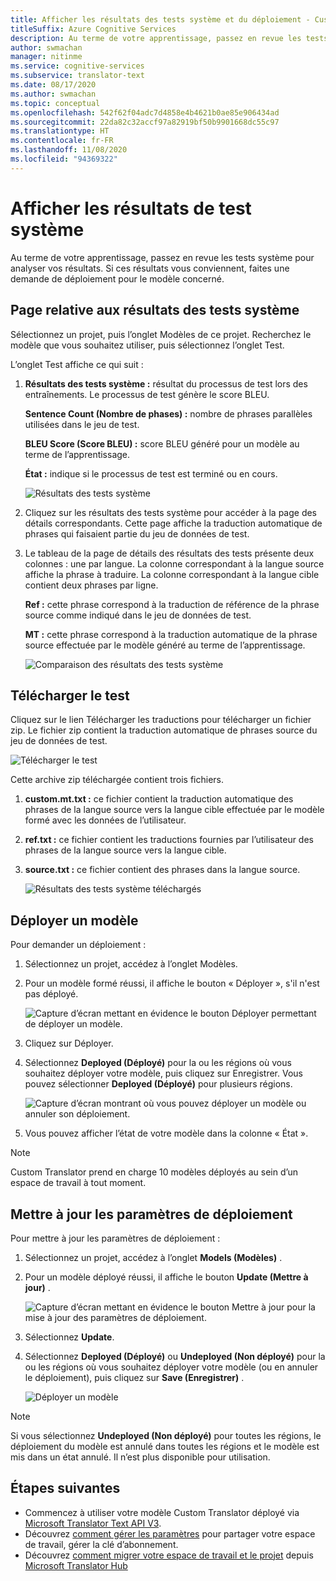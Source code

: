 ```yaml
---
title: Afficher les résultats des tests système et du déploiement - Custom Translator
titleSuffix: Azure Cognitive Services
description: Au terme de votre apprentissage, passez en revue les tests système pour analyser vos résultats. Si ces résultats vous conviennent, faites une demande de déploiement pour le modèle concerné.
author: swmachan
manager: nitinme
ms.service: cognitive-services
ms.subservice: translator-text
ms.date: 08/17/2020
ms.author: swmachan
ms.topic: conceptual
ms.openlocfilehash: 542f62f04adc7d4858e4b4621b0ae85e906434ad
ms.sourcegitcommit: 22da82c32accf97a82919bf50b9901668dc55c97
ms.translationtype: HT
ms.contentlocale: fr-FR
ms.lasthandoff: 11/08/2020
ms.locfileid: "94369322"
---
```

# <a name="view-system-test-results"></a>Afficher les résultats de test système

Au terme de votre apprentissage, passez en revue les tests système pour analyser vos résultats. Si ces résultats vous conviennent, faites une demande de déploiement pour le modèle concerné.

## <a name="system-test-results-page"></a>Page relative aux résultats des tests système

Sélectionnez un projet, puis l’onglet Modèles de ce projet. Recherchez le modèle que vous souhaitez utiliser, puis sélectionnez l’onglet Test.

L’onglet Test affiche ce qui suit :

1.  **Résultats des tests système :** résultat du processus de test lors des entraînements. Le processus de test génère le score BLEU.

    **Sentence Count (Nombre de phases) :** nombre de phrases parallèles utilisées dans le jeu de test.

     **BLEU Score (Score BLEU) :** score BLEU généré pour un modèle au terme de l’apprentissage.

    **État :** indique si le processus de test est terminé ou en cours.

    ![Résultats des tests système](media/how-to/how-to-system-test-results.png)

2.  Cliquez sur les résultats des tests système pour accéder à la page des détails correspondants. Cette page affiche la traduction automatique de phrases qui faisaient partie du jeu de données de test.

3.  Le tableau de la page de détails des résultats des tests présente deux colonnes : une par langue. La colonne correspondant à la langue source affiche la phrase à traduire. La colonne correspondant à la langue cible contient deux phrases par ligne.

    **Ref :** cette phrase correspond à la traduction de référence de la phrase source comme indiqué dans le jeu de données de test.

    **MT :** cette phrase correspond à la traduction automatique de la phrase source effectuée par le modèle généré au terme de l’apprentissage.

    ![Comparaison des résultats des tests système](media/how-to/how-to-system-test-results-2.png)

## <a name="download-test"></a>Télécharger le test

Cliquez sur le lien Télécharger les traductions pour télécharger un fichier zip. Le fichier zip contient la traduction automatique de phrases source du jeu de données de test.

![Télécharger le test](media/how-to/how-to-system-test-download.png)

Cette archive zip téléchargée contient trois fichiers.

1.  **custom.mt.txt :** ce fichier contient la traduction automatique des phrases de la langue source vers la langue cible effectuée par le modèle formé avec les données de l’utilisateur.

2.  **ref.txt :** ce fichier contient les traductions fournies par l’utilisateur des phrases de la langue source vers la langue cible.

3.  **source.txt :** ce fichier contient des phrases dans la langue source.

    ![Résultats des tests système téléchargés](media/how-to/how-to-download-system-test.png)

## <a name="deploy-a-model"></a>Déployer un modèle

Pour demander un déploiement :

1.  Sélectionnez un projet, accédez à l’onglet Modèles.

2. Pour un modèle formé réussi, il affiche le bouton « Déployer », s'il n'est pas déployé.

    ![Capture d’écran mettant en évidence le bouton Déployer permettant de déployer un modèle.](media/how-to/how-to-deploy-model.png)

3.  Cliquez sur Déployer.
4.  Sélectionnez **Deployed (Déployé)** pour la ou les régions où vous souhaitez déployer votre modèle, puis cliquez sur Enregistrer. Vous pouvez sélectionner **Deployed (Déployé)** pour plusieurs régions.

    ![Capture d’écran montrant où vous pouvez déployer un modèle ou annuler son déploiement.](media/how-to/how-to-deploy-model-regions.png)

5.  Vous pouvez afficher l’état de votre modèle dans la colonne « État ».

>[!Note]
>Custom Translator prend en charge 10 modèles déployés au sein d’un espace de travail à tout moment.

## <a name="update-deployment-settings"></a>Mettre à jour les paramètres de déploiement

Pour mettre à jour les paramètres de déploiement :

1.  Sélectionnez un projet, accédez à l’onglet **Models (Modèles)** .

2. Pour un modèle déployé réussi, il affiche le bouton **Update (Mettre à jour)** .

    ![Capture d’écran mettant en évidence le bouton Mettre à jour pour la mise à jour des paramètres de déploiement.](media/how-to/how-to-update-undeploy-model.png)

3.  Sélectionnez **Update**.
4.  Sélectionnez **Deployed (Déployé)** ou **Undeployed (Non déployé)** pour la ou les régions où vous souhaitez déployer votre modèle (ou en annuler le déploiement), puis cliquez sur **Save (Enregistrer)** .

    ![Déployer un modèle](media/how-to/how-to-undeploy-model.png)

>[!Note]
>Si vous sélectionnez **Undeployed (Non déployé)** pour toutes les régions, le déploiement du modèle est annulé dans toutes les régions et le modèle est mis dans un état annulé. Il n’est plus disponible pour utilisation.

## <a name="next-steps"></a>Étapes suivantes

- Commencez à utiliser votre modèle Custom Translator déployé via [Microsoft Translator Text API V3](../reference/v3-0-translate.md?tabs=curl).
- Découvrez [comment gérer les paramètres](how-to-manage-settings.md) pour partager votre espace de travail, gérer la clé d’abonnement.
- Découvrez [comment migrer votre espace de travail et le projet](how-to-migrate.md) depuis [Microsoft Translator Hub](https://hub.microsofttranslator.com)
